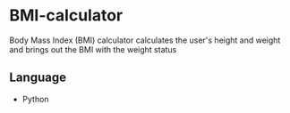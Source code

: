 # BMI-calculator
Body Mass Index (BMI) calculator calculates the user's height and weight and brings out the BMI with the weight status

## Language
- Python